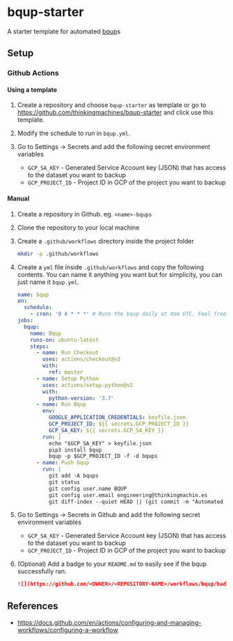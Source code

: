 # bqup-starter

A starter template for automated [bqup](https://github.com/thinkingmachines/bqup)s

## Setup

### Github Actions

####  Using a template

1. Create a repository and choose `bqup-starter` as template
    or go to https://github.com/thinkingmachines/bqup-starter and click use this template.

2. Modify the schedule to run in `bqup.yml`.

3. Go to Settings -> Secrets and add the following secret environment variables
    - `GCP_SA_KEY` - Generated Service Account key (JSON) that has access to the dataset you want to backup
    - `GCP_PROJECT_ID` - Project ID in GCP of the project you want to backup

#### Manual

1. Create a repository in Github. eg. `<name>-bqups`

2. Clone the repository to your local machine

3. Create a `.github/workflows` directory inside the project folder
    ```sh
    mkdir -p .github/workflows
    ```

4. Create a `yml` file inside `.github/workflows` and copy the following contents. You can name it anything you want but for simplicity, you can just name it `bqup.yml`.

    ```yaml
    name: bqup
    on:
      schedule:
        - cron: '0 4 * * *' # Runs the bqup daily at 4am UTC. Feel free to change this to your needs
    jobs:
      bqup:
        name: Bqup
        runs-on: ubuntu-latest
        steps:
          - name: Run Checkout
            uses: actions/checkout@v2
            with:
              ref: master
          - name: Setup Python
            uses: actions/setup-python@v2
            with:
              python-version: '3.7'
          - name: Run Bqup
            env:
              GOOGLE_APPLICATION_CREDENTIALS: keyfile.json
              GCP_PROJECT_ID: ${{ secrets.GCP_PROJECT_ID }}
              GCP_SA_KEY: ${{ secrets.GCP_SA_KEY }}
            run: |
              echo "$GCP_SA_KEY" > keyfile.json
              pip3 install bqup
              bqup -p $GCP_PROJECT_ID -f -d bqups
          - name: Push bqup
            run: |
              git add -A bqups
              git status
              git config user.name BQUP
              git config user.email engineering@thinkingmachin.es
              git diff-index --quiet HEAD || (git commit -m "Automated bqup" && git push origin master)
    ```

5. Go to Settings -> Secrets in Github and add the following secret environment variables
    - `GCP_SA_KEY` - Generated Service Account key (JSON) that has access to the dataset you want to backup
    - `GCP_PROJECT_ID` - Project ID in GCP of the project you want to backup

6. (Optional) Add a badge to your `README.md` to easily see if the bqup successfully ran.
    ```md
    ![](https://github.com/<OWNER>/<REPOSITORY-NAME>/workflows/bqup/badge.svg)
    ```


## References
* https://docs.github.com/en/actions/configuring-and-managing-workflows/configuring-a-workflow
